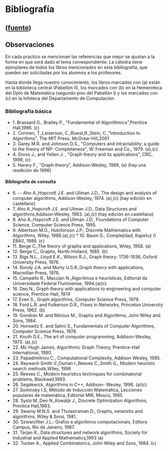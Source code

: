 # Bibliografía
([fuente](https://campus.exactas.uba.ar/course/view.php?id=992&section=3))
---
## Observaciones

En cada práctico se mencionan las referencias que mejor se ajustan a la forma
en que será dado el tema correspondiente. La cátedra tiene ejemplares de todos
los libros mencionados en esta bibliografía, que pueden ser solicitadas por
los alumnos a los profesores.

Hasta donde llega nuestro conocimiento, los libros marcados con (a) están en
la biblioteca central (Pabellón II), los marcados con (b) en la Hemeroteca del
Dpto de Matemática (segundo piso del Pabellón I) y los marcados con (c) en la
Infoteca del Departamento de Computación.

### Bibliografía básica

  - 1\. Brassard G., Bratley P., "Fundamental of Algorithmics",Prentice Hall,1996. (c)
  - 2\. Cormen, T.,Leiserson, C.,Rivest,R.,Stein, C.,"Introduction to Algorithms", The MIT Press, McGraw-Hill,2001.
  - 3\. Garey M.R. and Johnson D.S., "Computers and intractability: a guide to the theory of NP- Completeness", W. Freeman and Co., 1979. (a),(c)
  - 4\. Gross J., and Yellen J. , "Graph theory and its applications", CRC, 1999, (c)
  - 5\. Harary F., "Graph theory", Addison-Wesley, 1969, (a) (hay una reedición de 1996)

#### Bibliografía de consulta

  - 6\. -- Aho A.,Hopcroft J.E. and Ullman J.D., The design and analysis of computer algorithms, Addison-Wesley, 1974. (a),(c) (hay edición en castellano)
  - 7\. Aho A.,Hopcroft J.E. and Ullman J.D., Data Structures and algorithms,Addison-Wesley, 1983. (a),(c) (hay edición en castellano)
  - 8\. Aho A.,Hopcroft J.E. and Ullman J.D., Foundations of Computer Science, Computer Science Press, 1995.
  - 9\. Albertson M.O., Hutchinson J.P., Discrete Mathematics with Algorithms, Wiley, 1988.(a),(c) * 10. Baum G., Complejidad, Kapeluz (I EBAI), 1986. (c)
  - 11\. Berge C.,The theory of graphs and applications, Wiley, 1958. (a)
  - 12\. Berge C., Graphs, North-Holland, 1985. (b)
  - 13\. Bigs N.L., Lloyd E.K., Wilson R.J., Graph theory: 1736-1936, Oxford University Press, 1976.
  - 14\. Bondy J.A. and Murty U.S.R.,Graph theory with applications, Macmillan Press, 1976.
  - 15\. Campello R., Maculan N.,Algoritmos e heurísticas, Editorial da Universidade Federal Fluminense, 1994.(a)(c)
  - 16\. Deo N., Graph theory with applications to engineering and computer science, Prentice-Hall, 1974
  - 17\. Even S., Graph algorithms, Computer Science Press, 1979.
  - 18\. Ford L.R. and Fulkerson D.R., Flows in Networks, Princeton University Press, 1962. (b)
  - 19\. Gondran M. and Minoux M., Graphs and Algorithms, John Wiley and Sons, 1984.
  - 20\. Horowitz E. and Sahni S., Fundamentals of Computer Algorithms, Computer Science Press, 1978.
  - 21\. Knuth D.E., The art of computer programming, Addison-Wesley, 1973. (a),(c)
  - 22\. Mc Hugh James, Algorithmic Graph Theory, Prentice-Hall International, 1990.
  - 23\. Papadimitriou C., Computational Complexity, Addison Wesley, 1995.
  - 24\. Rayward-Smith V.,Osman I.,Reeves C.,Smith G., Modern heuristic search methods,Wiley, 1996
  - 25\. Reeves C., Modern heurístics techniques for combinatorial problems, Blackwell,1993.
  - 26\. Segdewick, Algorithms in C++, Addison- Wesley, 1998. (a)(c)
  - 27\. Sominsky I.S, Método de Inducción Matemática, Lecciones populares de matemática, Editorial MIR, Moscú, 1985.
  - 28\. Syslo M.,Deo N.,Kowaljk J., Discrete Optimization Algorithms, Prentice Hall,1983.
  - 29\. Swamy M.N.S. and Thulasiraman D., Graphs, networks and algorithms, Wiley & Sons, 1981.
  - 30\. Szwarcfiter J.L.: Grafos e algoritmos computacionais, Editora Campus, Rio de Janeiro, 1987.
  - 31\. Tarjan R., Data structures and network algorithms, Society for Industrial and Applied Mathematics,1993 (a)
  - 32\. Tucker A., Applied Combinatorics, John Wiley and Sons, 1984. (c)

